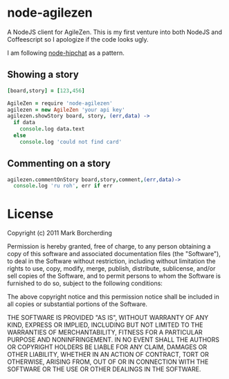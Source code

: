 # node-agilezen

A NodeJS client for AgileZen. This is my first venture into both NodeJS and Coffeescript so I apologize if the code looks ugly. 

I am following [node-hipchat](http://search.npmjs.org/#/node-hipchat) as a pattern.

## Showing a story

```coffeescript
[board,story] = [123,456]

AgileZen = require 'node-agilezen'
agilezen = new AgileZen 'your api key'
agilezen.showStory board, story, (err,data) ->
  if data
    console.log data.text
  else
    console.log 'could not find card'
```
## Commenting on a story
```coffeescript
agilezen.commentOnStory board,story,comment,(err,data)->
  console.log 'ru roh', err if err
```


# License

Copyright (c) 2011 Mark Borcherding 

Permission is hereby granted, free of charge, to any person obtaining a copy of this software and associated documentation files (the "Software"), to deal in the Software without restriction, including without limitation the rights to use, copy, modify, merge, publish, distribute, sublicense, and/or sell copies of the Software, and to permit persons to whom the Software is furnished to do so, subject to the following conditions:

The above copyright notice and this permission notice shall be included in all copies or substantial portions of the Software.

THE SOFTWARE IS PROVIDED "AS IS", WITHOUT WARRANTY OF ANY KIND, EXPRESS OR IMPLIED, INCLUDING BUT NOT LIMITED TO THE WARRANTIES OF MERCHANTABILITY, FITNESS FOR A PARTICULAR PURPOSE AND NONINFRINGEMENT. IN NO EVENT SHALL THE AUTHORS OR COPYRIGHT HOLDERS BE LIABLE FOR ANY CLAIM, DAMAGES OR OTHER LIABILITY, WHETHER IN AN ACTION OF CONTRACT, TORT OR OTHERWISE, ARISING FROM, OUT OF OR IN CONNECTION WITH THE SOFTWARE OR THE USE OR OTHER DEALINGS IN THE SOFTWARE.
